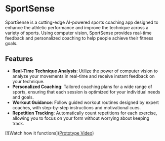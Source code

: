 # SportSense

SportSense is a cutting-edge AI-powered sports coaching app designed to enhance the athletic performance and improve the technique across a variety of sports. Using computer vision, SportSense provides real-time feedback and personalized coaching to help people achieve their fitness goals.

## Features

- **Real-Time Technique Analysis**: Utilize the power of computer vision to analyze your movements in real-time and receive instant feedback on your technique.
- **Personalized Coaching**: Tailored coaching plans for a wide range of sports, ensuring that each session is optimized for your individual needs and goals.
- **Workout Guidance**: Follow guided workout routines designed by expert coaches, with step-by-step instructions and motivational cues.
- **Repetition Tracking**: Automatically count repetitions for each exercise, allowing you to focus on your form without worrying about keeping track.

[![Watch how it functions]([Prototype Video](https://img.youtube.com/vi/VIDEO_ID/maxresdefault.jpg))
